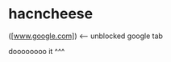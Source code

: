 # hacncheese

([www.google.com]) <-- unblocked google tab

doooooooo it ^^^






































































































































